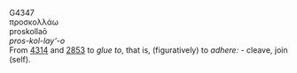 <body>
  <p>G4347<br>  προσκολλάω  <br> proskollaō  <br><i>pros-kol-lay‘-o </i><br>From <a href="g4314.htm">4314</a> and <a href="g2853.htm">2853</a>  to <i>glue</i> <i>to</i>, that is, (figuratively) to <i>adhere:</i> - cleave, join (self).<br></p>
 </body>